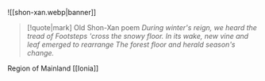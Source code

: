 ![[shon-xan.webp|banner]]
> [!quote|mark] Old Shon-Xan poem
> _During winter's reign, we heard the tread of Footsteps 'cross the snowy floor. In its wake, new vine and leaf emerged to rearrange The forest floor and herald season's change._


Region of Mainland [[Ionia]]